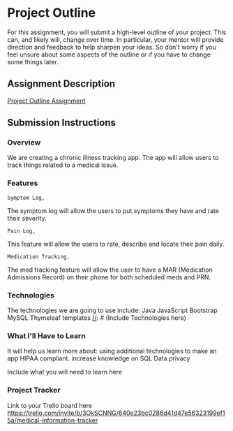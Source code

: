 # Project Outline
For this assignment, you will submit a high-level outline of your project. This can, and likely will, change over time. In particular, your mentor will provide direction and feedback to help sharpen your ideas. So don't worry if you feel unsure about some aspects of the outline or if you have to change some things later.

## Assignment Description
[Project Outline Assignment](https://education.launchcode.org/liftoff/modules/assignments/project-outline)

## Submission Instructions



### Overview

[//]: # (Include overview here)
We are creating a chronic illness tracking app. The app will allow users to track things related to a medical issue.

### Features

	Symptom Log,
The symptom log will allow the users to put symptoms they have and rate their severity.

	Pain Log,
This feature will allow the users to rate, describe and locate their pain daily.

	Medication Tracking,
The med tracking feature will allow the user to have a MAR (Medication Admissions Record) on their phone for both scheduled meds and PRN.

[//]: # (Include Features here)
### Technologies
The technologies we are going to use include:
Java
JavaScript
Bootstrap
MySQL
Thymeleaf templates
[//]: # (Include Technologies here)
### What I'll Have to Learn

It will help us learn more about:
using additional technologies to make an app HIPAA compliant.
increase knowledge on SQL
Data privacy

Include what you will need to learn here
### Project Tracker
Link to your Trello board here
https://trello.com/invite/b/3OkSCNNG/640e23bc0286d41d47e56323199ef15a/medical-information-tracker